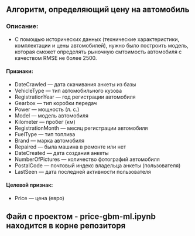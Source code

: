 ## Алгоритм, определяющий цену на автомобиль
### Описание:
- С помощью исторических данных (технические характеристики, комплектации и цены автомобилей),  нужно было построить модель, которая сможет определять рыночную смтоимость автомобиля с качеством RMSE не более 2500.
#### Признаки:
- DateCrawled — дата скачивания анкеты из базы
- VehicleType — тип автомобильного кузова
- RegistrationYear — год регистрации автомобиля
- Gearbox — тип коробки передач
- Power — мощность (л. с.)
- Model — модель автомобиля
- Kilometer — пробег (км)
- RegistrationMonth — месяц регистрации автомобиля
- FuelType — тип топлива
- Brand — марка автомобиля
- Repaired — была машина в ремонте или нет
- DateCreated — дата создания анкеты
- NumberOfPictures — количество фотографий автомобиля
- PostalCode — почтовый индекс владельца анкеты (пользователя)
- LastSeen — дата последней активности пользователя

#### Целевой признак:
- Price — цена (евро)

## Файл с проектом - price-gbm-ml.ipynb находится в корне репозиторя 
